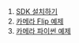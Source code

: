 1. [SDK 설치하기](https://github.com/CREVIS/Camera/tree/master/Examples/SDK%20%EC%84%A4%EC%B9%98%ED%95%98%EA%B8%B0)
2. [카메라 Flip 예제](https://github.com/CREVIS/Flip-Example.git)
3. [카메라 파이썬 예제](https://github.com/CREVIS/Camera-Python-Example.git)
